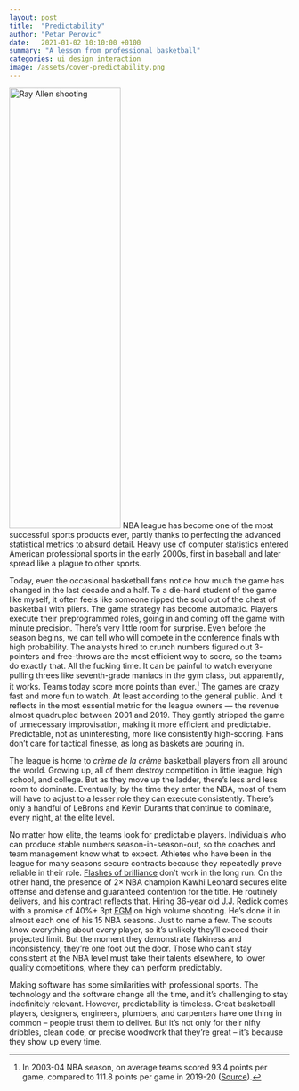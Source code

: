 ```yaml
---
layout: post
title:  "Predictability"
author: "Petar Perovic"
date:   2021-01-02 10:10:00 +0100
summary: "A lesson from professional basketball"
categories: ui design interaction
image: /assets/cover-predictability.png
---
```


<img class="fr ml3 nt4 nr6 nr5-m" width="200" height="790" src="{% link /assets/predictability-ray_allen.png %}" alt="Ray Allen shooting">
NBA league has become one of the most successful sports products ever, partly thanks to perfecting the advanced statistical metrics to absurd detail. Heavy use of computer statistics entered American professional sports in the early 2000s, first in baseball and later spread like a plague to other sports.

Today, even the occasional basketball fans notice how much the game has changed in the last decade and a half. To a die-hard student of the game like myself, it often feels like someone ripped the soul out of the chest of basketball with pliers. The game strategy has become automatic. Players execute their preprogrammed roles, going in and coming off the game with minute precision. There’s very little room for surprise. Even before the season begins, we can tell who will compete in the conference finals with high probability. The analysts hired to crunch numbers figured out 3-pointers and free-throws are the most efficient way to score, so the teams do exactly that. All the fucking time. It can be painful to watch everyone pulling threes like seventh-grade maniacs in the gym class, but apparently, it works. Teams today score more points than ever.[^1] The games are crazy fast and more fun to watch. At least according to the general public. And it reflects in the most essential metric for the league owners — the revenue almost quadrupled between 2001 and 2019. They gently stripped the game of unnecessary improvisation, making it more efficient and predictable. Predictable, not as uninteresting, more like consistently high-scoring. Fans don’t care for tactical finesse, as long as baskets are pouring in.

The league is home to _crème de la crème_ basketball players from all around the world. Growing up, all of them destroy competition in little league, high school, and college. But as they move up the ladder, there’s less and less room to dominate. Eventually, by the time they enter the NBA, most of them will have to adjust to a lesser role they can execute consistently. There’s only a handful of LeBrons and Kevin Durants that continue to dominate, every night, at the elite level.

No matter how elite, the teams look for predictable players. Individuals who can produce stable numbers season-in-season-out, so the coaches and team management know what to expect. Athletes who have been in the league for many seasons secure contracts because they repeatedly prove reliable in their role. [Flashes of brilliance](https://en.wikipedia.org/wiki/Jeremy_Lin#%22Linsanity%22) don’t work in the long run. On the other hand, the presence of 2× NBA champion Kawhi Leonard secures elite offense and defense and guaranteed contention for the title. He routinely delivers, and his contract reflects that. Hiring 36-year old J.J. Redick comes with a promise of 40%+ 3pt <abbr title="Field Goals Made">FGM</abbr> on high volume shooting. He’s done it in almost each one of his 15 NBA seasons. Just to name a few. The scouts know everything about every player, so it’s unlikely they’ll exceed their projected limit. But the moment they demonstrate flakiness and inconsistency, they’re one foot out the door. Those who can’t stay consistent at the NBA level must take their talents elsewhere, to lower quality competitions, where they can perform predictably.

Making software has some similarities with professional sports. The technology and the software change all the time, and it’s challenging to stay indefinitely relevant. However, predictability is timeless. Great basketball players, designers, engineers, plumbers, and carpenters have one thing in common – people trust them to deliver. But it’s not only for their nifty dribbles, clean code, or precise woodwork that they’re great – it’s because they show up every time.

[^1]: In 2003-04 NBA season, on average teams scored 93.4 points per game, compared to 111.8 points per game in 2019-20 ([Source](https://www.basketball-reference.com/leagues/NBA_stats_per_game.html)).